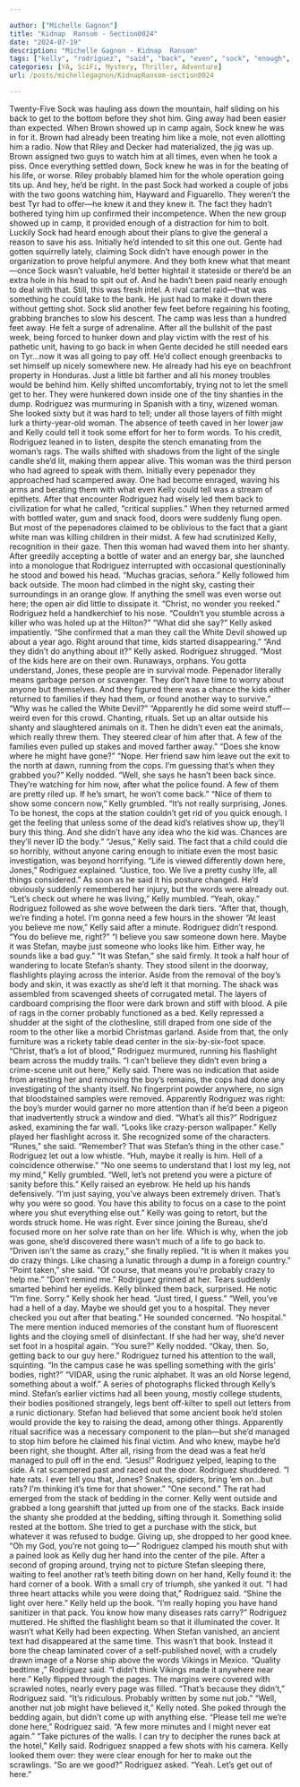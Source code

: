 ```yaml
---

author: ["Michelle Gagnon"]
title: "Kidnap  Ransom - Section0024"
date: "2024-07-19"
description: "Michelle Gagnon - Kidnap  Ransom"
tags: ["kelly", "rodriguez", "said", "back", "even", "sock", "enough", "stefan", "get", "right", "one", "knew", "like", "shanty", "rat", "time", "life", "let", "woman", "tell", "kid", "thing", "maybe", "brown", "probably"]
categories: [YA, SciFi, Mystery, Thriller, Adventure]
url: /posts/michellegagnon/KidnapRansom-section0024

---
```



Twenty-Five
Sock was hauling ass down the mountain, half sliding on his back to get to the bottom before they shot him.
Ging away had been easier than expected. When Brown showed up in camp again, Sock knew he was in for it. Brown had already been treating him like a mole, not even allotting him a radio. Now that Riley and Decker had materialized, the jig was up. Brown assigned two guys to watch him at all times, even when he took a piss. Once everything settled down, Sock knew he was in for the beating of his life, or worse. Riley probably blamed him for the whole operation going tits up. And hey, he’d be right.
In the past Sock had worked a couple of jobs with the two goons watching him, Hayward and Figuarello. They weren’t the best Tyr had to offer—he knew it and they knew it. The fact they hadn’t bothered tying him up confirmed their incompetence. When the new group showed up in camp, it provided enough of a distraction for him to bolt.
Luckily Sock had heard enough about their plans to give the general a reason to save his ass. Initially he’d intended to sit this one out. Gente had gotten squirrelly lately, claiming Sock didn’t have enough power in the organization to prove helpful anymore. And they both knew what that meant—once Sock wasn’t valuable, he’d better hightail it stateside or there’d be an extra hole in his head to spit out of. And he hadn’t been paid nearly enough to deal with that.
Still, this was fresh intel. A rival cartel raid—that was something he could take to the bank. He just had to make it down there without getting shot.
Sock slid another few feet before regaining his footing, grabbing branches to slow his descent. The camp was less than a hundred feet away. He felt a surge of adrenaline. After all the bullshit of the past week, being forced to hunker down and play victim with the rest of his pathetic unit, having to go back in when Gente decided he still needed ears on Tyr…now it was all going to pay off. He’d collect enough greenbacks to set himself up nicely somewhere new. He already had his eye on beachfront property in Honduras. Just a little bit farther and all his money troubles would be behind him.
Kelly shifted uncomfortably, trying not to let the smell get to her. They were hunkered down inside one of the tiny shanties in the dump. Rodriguez was murmuring in Spanish with a tiny, wizened woman. She looked sixty but it was hard to tell; under all those layers of filth might lurk a thirty-year-old woman. The absence of teeth caved in her lower jaw and Kelly could tell it took some effort for her to form words. To his credit, Rodriguez leaned in to listen, despite the stench emanating from the woman’s rags. The walls shifted with shadows from the light of the single candle she’d lit, making them appear alive.
This woman was the third person who had agreed to speak with them. Initially every pepenador they approached had scampered away. One had become enraged, waving his arms and berating them with what even Kelly could tell was a stream of epithets. After that encounter Rodriguez had wisely led them back to civilization for what he called, “critical supplies.” When they returned armed with bottled water, gum and snack food, doors were suddenly flung open. But most of the pepenadores claimed to be oblivious to the fact that a giant white man was killing children in their midst. A few had scrutinized Kelly, recognition in their gaze.
Then this woman had waved them into her shanty. After greedily accepting a bottle of water and an energy bar, she launched into a monologue that Rodriguez interrupted with occasional questioninally he stood and bowed his head. “Muchas gracias, señora.”
Kelly followed him back outside. The moon had climbed in the night sky, casting their surroundings in an orange glow. If anything the smell was even worse out here; the open air did little to dissipate it.
“Christ, no wonder you reeked.” Rodriguez held a handkerchief to his nose. “Couldn’t you stumble across a killer who was holed up at the Hilton?”
“What did she say?” Kelly asked impatiently.
“She confirmed that a man they call the White Devil showed up about a year ago. Right around that time, kids started disappearing.”
“And they didn’t do anything about it?” Kelly asked.
Rodriguez shrugged. “Most of the kids here are on their own. Runaways, orphans. You gotta understand, Jones, these people are in survival mode. Pepenador literally means garbage person or scavenger. They don’t have time to worry about anyone but themselves. And they figured there was a chance the kids either returned to families if they had them, or found another way to survive.”
“Why was he called the White Devil?”
“Apparently he did some weird stuff—weird even for this crowd. Chanting, rituals. Set up an altar outside his shanty and slaughtered animals on it. Then he didn’t even eat the animals, which really threw them. They steered clear of him after that. A few of the families even pulled up stakes and moved farther away.”
“Does she know where he might have gone?”
“Nope. Her friend saw him leave out the exit to the north at dawn, running from the cops. I’m guessing that’s when they grabbed you?”
Kelly nodded.
“Well, she says he hasn’t been back since. They’re watching for him now, after what the police found. A few of them are pretty riled up. If he’s smart, he won’t come back.”
“Nice of them to show some concern now,” Kelly grumbled.
“It’s not really surprising, Jones. To be honest, the cops at the station couldn’t get rid of you quick enough. I get the feeling that unless some of the dead kid’s relatives show up, they’ll bury this thing. And she didn’t have any idea who the kid was. Chances are they’ll never ID the body.”
“Jesus,” Kelly said. The fact that a child could die so horribly, without anyone caring enough to initiate even the most basic investigation, was beyond horrifying.
“Life is viewed differently down here, Jones,” Rodriguez explained. “Justice, too. We live a pretty cushy life, all things considered.” As soon as he said it his posture changed. He’d obviously suddenly remembered her injury, but the words were already out.
“Let’s check out where he was living,” Kelly mumbled.
“Yeah, okay.” Rodriguez followed as she wove between the dark tiers. “After that, though, we’re finding a hotel. I’m gonna need a few hours in the shower
“At least you believe me now,” Kelly said after a minute. Rodriguez didn’t respond. “You do believe me, right?”
“I believe you saw someone down here. Maybe it was Stefan, maybe just someone who looks like him. Either way, he sounds like a bad guy.”
“It was Stefan,” she said firmly.
It took a half hour of wandering to locate Stefan’s shanty. They stood silent in the doorway, flashlights playing across the interior. Aside from the removal of the boy’s body and skin, it was exactly as she’d left it that morning. The shack was assembled from scavenged sheets of corrugated metal. The layers of cardboard comprising the floor were dark brown and stiff with blood. A pile of rags in the corner probably functioned as a bed. Kelly repressed a shudder at the sight of the clothesline, still draped from one side of the room to the other like a morbid Christmas garland. Aside from that, the only furniture was a rickety table dead center in the six-by-six-foot space.
“Christ, that’s a lot of blood,” Rodriguez murmured, running his flashlight beam across the muddy trails.
“I can’t believe they didn’t even bring a crime-scene unit out here,” Kelly said. There was no indication that aside from arresting her and removing the boy’s remains, the cops had done any investigating of the shanty itself. No fingerprint powder anywhere, no sign that bloodstained samples were removed. Apparently Rodriguez was right: the boy’s murder would garner no more attention than if he’d been a pigeon that inadvertently struck a window and died.
“What’s all this?” Rodriguez asked, examining the far wall. “Looks like crazy-person wallpaper.”
Kelly played her flashlight across it. She recognized some of the characters. “Runes,” she said. “Remember? That was Stefan’s thing in the other case.”
Rodriguez let out a low whistle. “Huh, maybe it really is him. Hell of a coincidence otherwise.”
“No one seems to understand that I lost my leg, not my mind,” Kelly grumbled.
“Well, let’s not pretend you were a picture of sanity before this.” Kelly raised an eyebrow. He held up his hands defensively. “I’m just saying, you’ve always been extremely driven. That’s why you were so good. You have this ability to focus on a case to the point where you shut everything else out.”
Kelly was going to retort, but the words struck home. He was right. Ever since joining the Bureau, she’d focused more on her solve rate than on her life. Which is why, when the job was gone, she’d discovered there wasn’t much of a life to go back to. “Driven isn’t the same as crazy,” she finally replied.
“It is when it makes you do crazy things. Like chasing a lunatic through a dump in a foreign country.”
“Point taken,” she said. “Of course, that means you’re probably crazy to help me.”
“Don’t remind me.” Rodriguez grinned at her. Tears suddenly smarted behind her eyelids. Kelly blinked them back, surprised. He notic
“I’m fine. Sorry.” Kelly shook her head. “Just tired, I guess.”
“Well, you’ve had a hell of a day. Maybe we should get you to a hospital. They never checked you out after that beating.” He sounded concerned.
“No hospital.” The mere mention induced memories of the constant hum of fluorescent lights and the cloying smell of disinfectant. If she had her way, she’d never set foot in a hospital again.
“You sure?”
Kelly nodded.
“Okay, then. So, getting back to our guy here.” Rodriguez turned his attention to the wall, squinting. “In the campus case he was spelling something with the girls’ bodies, right?”
“VIDAR, using the runic alphabet. It was an old Norse legend, something about a wolf.” A series of photographs flicked through Kelly’s mind. Stefan’s earlier victims had all been young, mostly college students, their bodies positioned strangely, legs bent off-kilter to spell out letters from a runic dictionary. Stefan had believed that some ancient book he’d stolen would provide the key to raising the dead, among other things. Apparently ritual sacrifice was a necessary component to the plan—but she’d managed to stop him before he claimed his final victim. And who knew, maybe he’d been right, she thought. After all, rising from the dead was a feat he’d managed to pull off in the end.
“Jesus!” Rodriguez yelped, leaping to the side.
A rat scampered past and raced out the door. Rodriguez shuddered. “I hate rats. I ever tell you that, Jones? Snakes, spiders, bring ’em on…but rats? I’m thinking it’s time for that shower.”
“One second.” The rat had emerged from the stack of bedding in the corner. Kelly went outside and grabbed a long gearshift that jutted up from one of the stacks. Back inside the shanty she prodded at the bedding, sifting through it. Something solid rested at the bottom. She tried to get a purchase with the stick, but whatever it was refused to budge. Giving up, she dropped to her good knee.
“Oh my God, you’re not going to—” Rodriguez clamped his mouth shut with a pained look as Kelly dug her hand into the center of the pile. After a second of groping around, trying not to picture Stefan sleeping there, waiting to feel another rat’s teeth biting down on her hand, Kelly found it: the hard corner of a book. With a small cry of triumph, she yanked it out.
“I had three heart attacks while you were doing that,” Rodriguez said.
“Shine the light over here.” Kelly held up the book.
“I’m really hoping you have hand sanitizer in that pack. You know how many diseases rats carry?” Rodriguez muttered. He shifted the flashlight beam so that it illuminated the cover.
It wasn’t what Kelly had been expecting. When Stefan vanished, an ancient text had disappeared at the same time. This wasn’t that book. Instead it bore the cheap laminated cover of a self-published novel, with a crudely drawn image of a Norse ship above the words Vikings in Mexico.
“Quality bedtime ,” Rodriguez said.
“I didn’t think Vikings made it anywhere near here.” Kelly flipped through the pages. The margins were covered with scrawled notes, nearly every page was filled.
“That’s because they didn’t,” Rodriguez said. “It’s ridiculous. Probably written by some nut job.”
“Well, another nut job might have believed it,” Kelly noted. She poked through the bedding again, but didn’t come up with anything else.
“Please tell me we’re done here,” Rodriguez said. “A few more minutes and I might never eat again.”
“Take pictures of the walls. I can try to decipher the runes back at the hotel,” Kelly said.
Rodriguez snapped a few shots with his camera. Kelly looked them over: they were clear enough for her to make out the scrawlings.
“So are we good?” Rodriguez asked.
“Yeah. Let’s get out of here.”
